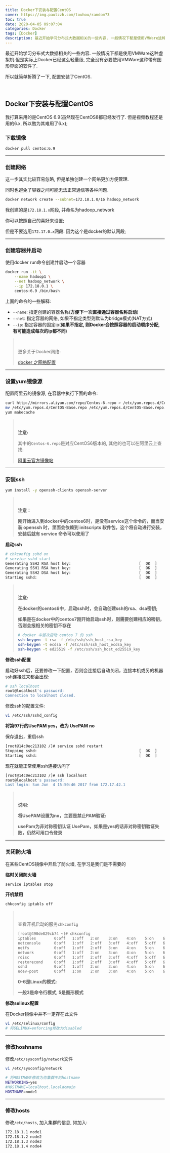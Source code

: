 ```yaml
---
title: Docker下安装与配置CentOS
cover: https://img.paulzzh.com/touhou/random?3
toc: true
date: 2020-04-05 09:07:04
categories: Docker
tags: [Docker]
description: 最近开始学习分布式大数据相关的一些内容. 一般情况下都是使用VMWare这种虚拟机. 但是实际上Docker已经这么轻量级, 完全没有必要使用VMWare这种带有图形界面的软件了. 所以就简单折腾了一下, 配置安装了CentOS.
---
```


最近开始学习分布式大数据相关的一些内容. 一般情况下都是使用VMWare这种虚拟机.但是实际上Docker已经这么轻量级, 完全没有必要使用VMWare这种带有图形界面的软件了.

所以就简单折腾了一下, 配置安装了CentOS.

<br/>

<!--more-->

<!-- **目录:** -->

<!-- toc -->

<!-- <br/> -->

## Docker下安装与配置CentOS

我打算采用的是CentOS 6.9(虽然现在CentOS8都已经发行了. 但是视频教程还是用的6.x, 所以勉为其难用了6.x);

### 下载镜像

```bash
docker pull centos:6.9
```

****

### 创建网络

这一步其实比较容易忽略, 但是单独创建一个网络更加方便管理.

同时也避免了容器之间可能无法正常通信等各种问题.

```bash
docker network create --subnet=172.18.1.0/16 hadoop_network
```

我创建的是`172.18.1.x`网段, 并命名为hadoop_network

你可以按照自己的喜好来设置;

但是不要选用`172.17.0.x`网段. 因为这个是docker的默认网段;

****

### 创建容器并启动

使用docker run命令创建并启动一个容器

```bash
docker run -it \
    --name hadoop1 \
    --net hadoop_network \
    --ip 172.18.0.1 \
    centos:6.9 /bin/bash
```

上面的命令的一些解释:

-   `--name`: 指定创建的容器名称(**方便下一次直接通过容器名称启动**)
-   `--net`: 指定容器的网络, 如果不指定类型则默认为bridge模式(NAT方式)
-   `--ip`: 指定容器的固定ip(**如果不指定, 则Docker会按照容器的启动顺序分配, 有可能造成每次的ip都不同**)

><br/>
>
>更多关于Docker网络: 
>
>[docker 之网络配置](https://blog.51cto.com/13362895/2130375)

****

### 设置yum镜像源

配置阿里云的镜像源, 在容器中执行下面的命令:

```bash
curl http://mirrors.aliyun.com/repo/Centos-6.repo > /etc/yum.repos.d/CentOS-Base-6-aliyun.repo
mv /etc/yum.repos.d/CentOS-Base.repo /etc/yum.repos.d/CentOS-Base.repo.bak
yum makecache
```

>   <br/>
>
>   **注意:**
>
>   其中的`Centos-6.repo`是对应CentOS6版本的, 其他的也可以在阿里云上查找:
>
>   [阿里云官方镜像站](https://developer.aliyun.com/mirror/)

****

### 安装ssh

```bash
yum install -y openssh-clients openssh-server
```

>   <br/>
>
>   **注意：**
>
>   **刚开始进入到docker中的centos6时，是没有service这个命令的，而当安装 openssh 时，里面会依赖到 initscripts 软件包，这个将自动进行安装，安装后就有 service 命令可以使用了**

**启动ssh**

```bash
# chkconfig sshd on
# service sshd start
Generating SSH2 RSA host key:                              [  OK  ]
Generating SSH1 RSA host key:                              [  OK  ]
Generating SSH2 DSA host key:                              [  OK  ]
Starting sshd:                                             [  OK  ]
```

><br/>
>
>**注意:**
>
>**在docker的centos6中，启动ssh时，会自动创建ssh的rsa、dsa密钥;**
>
>**如果是在docker中的centos7刚开始启动ssh时，则需要创建相应的密钥，否则会报相关的密钥不存在**
>
>```bash
># docker 中首次启动 centos 7 的 ssh
>ssh-keygen -t rsa -f /etc/ssh/ssh_host_rsa_key
>ssh-keygen -t ecdsa -f /etc/ssh/ssh_host_ecdsa_key
>ssh-keygen -t ed25519 -f /etc/ssh/ssh_host_ed25519_key
>```

**修改ssh配置**

启动好ssh后，还要修改一下配置，否则会连接后自动关闭，连接本机或另的机器ssh连接过来都会出现:

```bash
# ssh localhost
root@localhost's password: 
Connection to localhost closed.
```

修改ssh的配置文件:

```bash
vi /etc/ssh/sshd_config
```

**将第97行的UsePAM yes，改为 UsePAM no**

保存退出，重启ssh

```bash
[root@14c0ec213102 /]# service sshd restart
Stopping sshd:                                             [  OK  ]
Starting sshd:                                             [  OK  ]
```

现在就能正常使用ssh连接访问了

```bash
[root@14c0ec213102 /]# ssh localhost
root@localhost's password: 
Last login: Sun Jun  4 15:50:46 2017 from 172.17.42.1
```

><br/>
>
>**说明:**
>
>**将UsePAM设置为no，主要是禁止PAM验证:**
>
>**usePam为非对称密钥认证 UsePam，如果是yes的话非对称密钥验证失败，仍然可用口令登录**

****

### 关闭防火墙

在某些CentOS镜像中开启了防火墙, 在学习是我们是不需要的

**临时关闭防火墙**

```bash
service iptables stop
```

**开机禁用**

```bash
chkconfig iptabls off
```

>   <br/>
>
>   查看开机启动的服务`chkconfig`
>
>   ```bash
>   [root@490de829cb74 ~]# chkconfig
>   iptables       	0:off	1:off	2:on	3:on	4:on	5:on	6:off
>   netconsole     	0:off	1:off	2:off	3:off	4:off	5:off	6:off
>   netfs          	0:off	1:off	2:off	3:on	4:on	5:on	6:off
>   network        	0:off	1:off	2:on	3:on	4:on	5:on	6:off
>   rdisc          	0:off	1:off	2:off	3:off	4:off	5:off	6:off
>   restorecond    	0:off	1:off	2:off	3:off	4:off	5:off	6:off
>   sshd           	0:off	1:off	2:on	3:on	4:on	5:on	6:off
>   udev-post      	0:off	1:on	2:on	3:on	4:on	5:on	6:off
>   ```
>
>   **0-6是Linux的模式:**
>
>   **一般3是命令行模式, 5是图形模式**

**修改selinux配置**

在Docker镜像中并不一定存在此文件

```bash
vi /etc/selinux/config
# 将SELINUX=enforcing修改为disabled
```

****

### 修改hoshname

修改`/etc/sysconfig/network`文件

```bash
vi /etc/sysconfig/network

# 将HOSTNAME修改为你集群中的hostname
NETWORKING=yes
#HOSTNAME=localhost.localdomain
HOSTNAME=node1
```

****

### 修改hosts

修改`/etc/hosts`, 加入集群的信息, 如加入:

```bash
172.18.1.1 node1
172.18.1.2 node2
172.18.1.3 node3
172.18.1.4 node4
```

<br/>